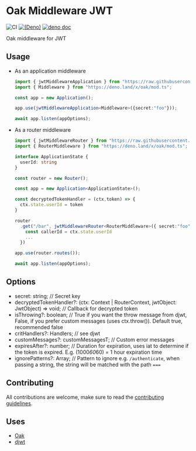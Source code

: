 # Oak Middleware JWT

![CI](https://github.com/halvardssm/oak-middleware-jwt/workflows/CI/badge.svg)
[![(Deno)](https://img.shields.io/badge/deno-1.0.2-green.svg)](https://deno.land)
[![deno doc](https://doc.deno.land/badge.svg)](https://doc.deno.land/https/raw.githubusercontent.com/halvardssm/oak-middleware-jwt/master/mod.ts)

Oak middleware for JWT

## Usage

* As an application middleware

  ```ts
  import { jwtMiddlewareApplication } from "https://raw.githubusercontent.com/halvardssm/oak-middleware-jwt/master/mod.ts"
  import { Middleware } from "https://deno.land/x/oak/mod.ts";

  const app = new Application();
  
  app.use(jwtMiddlewareApplication<Middleware>({secret:"foo"}));
  
  await app.listen(appOptions);
  ```

* As a router middleware

  ```ts
  import { jwtMiddlewareRouter } from "https://raw.githubusercontent.com/halvardssm/oak-middleware-jwt/master/mod.ts"
  import { RouterMiddleware } from "https://deno.land/x/oak/mod.ts";
  
  interface ApplicationState {
    userId: string
  }
  
  const router = new Router();
  
  const app = new Application<ApplicationState>();
  
  const decryptedTokenHandler = (ctx,token) => {
    ctx.state.userId = token
  }
  
  router
    .get("/bar", jwtMiddlewareRouter<RouterMiddleware>({ secret:"foo", decryptedTokenHandler }), async (ctx) => {
      const callerId = ctx.state.userId
      ...
    })
  
  app.use(router.routes());
  
  await app.listen(appOptions);
  ```

## Options

* secret: string; // Secret key
* decryptedTokenHandler?: (ctx: Context | RouterContext, jwtObject: JwtObject) => void; // Callback for decrypted token
* isThrowing?: boolean; // True if you want the throw message from djwt, False, if you prefer custom messages (uses ctx.throw()). Default true, recommended false
* critHandlers?: Handlers; // see djwt
* customMessages?: customMessagesT; // Custom error messages
* expiresAfter?: number; // Duration for expiration, uses iat to determine if the token is expired. E.g. (1000*60*60) = 1 hour expiration time
* ignorePatterns?: Array<ignorePathT>; // Pattern to ignore e.g. `/authenticate`, when passing a string, the string will be matched with the path `===`

## Contributing

All contributions are welcome, make sure to read the [contributing guidelines](./.github/CONTRIBUTING.md).

## Uses

* [Oak](https://deno.land/x/oak/)
* [djwt](https://deno.land/x/djwt)
